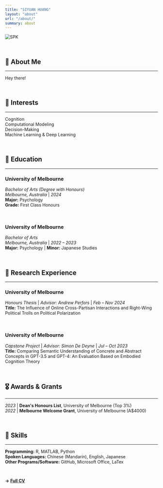 ```yaml
---
title: "SIYUAN HUANG"
layout: "about"
url: "/about/"
summary: about
---
```


![SPK](https://i.postimg.cc/vHWgXk7d/beer1.jpg)

&nbsp;

## 🦆 About Me
---
Hey there!

&nbsp;

## 🗿 Interests
---
Cognition   
Computational Modeling   
Decision-Making   
Machine Learning & Deep Learning

&nbsp;

## 📖 Education
---
### University of Melbourne
*Bachelor of Arts (Degree with Honours)*   
*Melbourne, Australia* | *2024*  
**Major:** Psychology  
**Grade:** First Class Honours  

&nbsp;

### University of Melbourne
*Bachelor of Arts*   
*Melbourne, Australia* | *2022 – 2023*  
**Major:** Psychology | **Minor:** Japanese Studies  

&nbsp;

## 📝 Research Experience
---
### University of Melbourne
*Honours Thesis* | *Advisor: Andrew Perfors* | *Feb – Nov 2024*  
**Title:** The Influence of Online Cross-Partisan Interactions and Right-Wing Political Trolls on Political Polarization

&nbsp;

### University of Melbourne
*Capstone Project* | *Advisor: Simon De Deyne* | *Jul – Oct 2023*  
**Title:** Comparing Semantic Understanding of Concrete and Abstract Concepts in GPT-3.5 and GPT-4: An Evaluation Based on Embodied Cognition Theory

&nbsp;

## 🎖️ Awards & Grants
---
*2023* | **Dean's Honours List**, University of Melbourne (Top 3%)  
*2022* | **Melbourne Welcome Grant**, University of Melbourne (A$4000)

&nbsp;

## 📐 Skills
---
**Programming:** R, MATLAB, Python  
**Spoken Languages:** Chinese (Mandarin), English, Japanese  
**Other Programs/Software:** GitHub, Microsoft Office, LaTex

&nbsp;

**→** <u>[**Full CV**](https://drive.google.com/file/d/1ovL94VS7_dHWkRxC7vDCeSOIZrsKJWUg/view?usp=sharing)</u>